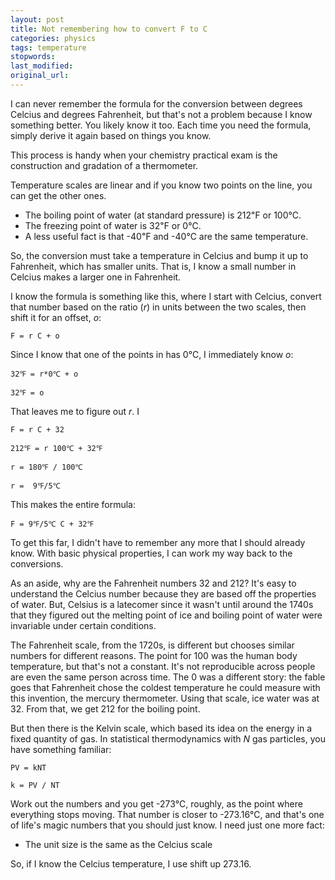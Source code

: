 ```yaml
---
layout: post
title: Not remembering how to convert F to C
categories: physics
tags: temperature
stopwords:
last_modified:
original_url:
---
```


I can never remember the formula for the conversion between degrees Celcius and degrees Fahrenheit, but that's not a problem because I know something better. You likely know it too. Each time you need the formula, simply derive it again based on things you know.

This process is handy when your chemistry practical exam is the construction and gradation of a thermometer.

Temperature scales are linear and if you know two points on the line, you can get the other ones.

* The boiling point of water (at standard pressure) is 212℉ or 100℃.
* The freezing point of water is 32℉ or 0℃.
* A less useful fact is that -40℉ and -40℃ are the same temperature.

So, the conversion must take a temperature in Celcius and bump it up to Fahrenheit, which has smaller units. That is, I know a small number in Celcius makes a larger one in Fahrenheit.

I know the formula is something like this, where I start with Celcius, convert that number based on the ratio (*r*) in units between the two scales, then shift it for an offset, *o*:

    F = r C + o

Since I know that one of the points in has 0℃, I immediately know *o*:

    32℉ = r*0℃ + o

    32℉ = o

That leaves me to figure out *r*. I

    F = r C + 32

    212℉ = r 100℃ + 32℉

    r = 180℉ / 100℃

    r =  9℉/5℃

This makes the entire formula:

	F = 9℉/5℃ C + 32℉

To get this far, I didn't have to remember any more that I should already know. With basic physical properties, I can work my way back to the conversions.

As an aside, why are the Fahrenheit numbers 32 and 212? It's easy to understand the Celcius number because they are based off the properties of water. But, Celsius is a latecomer since it wasn't until around the 1740s that they figured out the melting point of ice and boiling point of water were invariable under certain conditions.

The Fahrenheit scale, from the 1720s, is different but chooses similar numbers for different reasons. The point for 100 was the human body temperature, but that's not a constant. It's not reproducible across people are even the same person across time. The 0 was a different story: the fable goes that Fahrenheit chose the coldest temperature he could measure with this invention, the mercury thermometer. Using that scale, ice water was at 32. From that, we get 212 for the boiling point.

But then there is the Kelvin scale, which based its idea on the energy in a fixed quantity of gas. In statistical thermodynamics with *N* gas particles, you have something familiar:

	PV = kNT

	k = PV / NT

Work out the numbers and you get -273℃, roughly, as the point where everything stops moving. That number is closer to -273.16℃, and that's one of life's magic numbers that you should just know. I need just one more fact:

* The unit size is the same as the Celcius scale

So, if I know the Celcius temperature, I use shift up 273.16.

